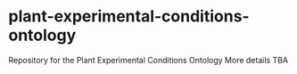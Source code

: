# plant-experimental-conditions-ontology
Repository for the Plant Experimental Conditions Ontology
More details TBA
